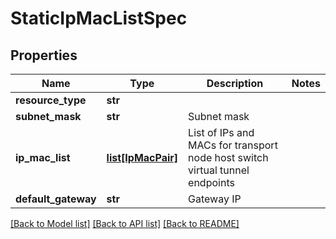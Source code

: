 # StaticIpMacListSpec

## Properties
Name | Type | Description | Notes
------------ | ------------- | ------------- | -------------
**resource_type** | **str** |  | 
**subnet_mask** | **str** | Subnet mask | 
**ip_mac_list** | [**list[IpMacPair]**](IpMacPair.md) | List of IPs and MACs for transport node host switch virtual tunnel endpoints | 
**default_gateway** | **str** | Gateway IP | 

[[Back to Model list]](../README.md#documentation-for-models) [[Back to API list]](../README.md#documentation-for-api-endpoints) [[Back to README]](../README.md)

